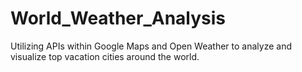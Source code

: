 # World_Weather_Analysis
Utilizing APIs within Google Maps and Open Weather to analyze and visualize top vacation cities around the world.
